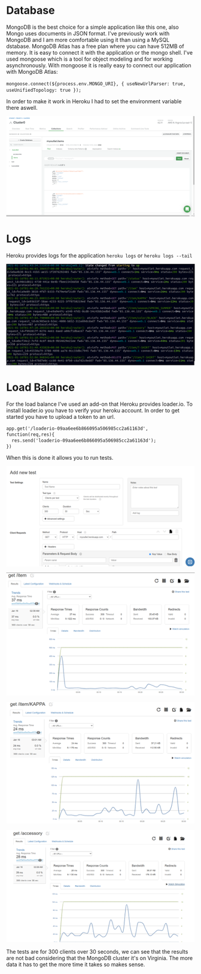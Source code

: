 # Database

MongoDB is the best choice for a simple application like this one, also Mongo uses documents in JSON format.
I've previously work with MongoDB and I am more comfortable using it than using a MySQL dstabase.
MongoDB Atlas has a free plan where you can have 512MB of memory.
It is easy to connect it with the application or the mongo shell.
I've used mongoose which is a tool for object modeling and for working asynchronously.
With mongoose it is really easy to connect our application with MongoDB Atlas:

 `mongoose.connect(${process.env.MONGO_URI}, { useNewUrlParser: true, useUnifiedTopology: true });`

In order to make it work in Heroku I had to set the environment variable there aswell.

![](./img/mongo.png)

# Logs

Heroku provides logs for the application `heroku logs` or `heroku logs --tail`

![](./img/logs.png)

# Load Balance

For the load balance I've used an add-on that Heroku provides loader.io. To install loader.io you have to verify your heroku account. In order to get started you have to upload a token to an url.

```
app.get('/loaderio-09aa6ee6b866095a506985cc2a61163d', function(req,res){
  res.send('loaderio-09aa6ee6b866095a506985cc2a61163d');
})

```
When this is done it allows you to run tests.

![](./img/loaderio.png)

![](./img/lt1.png)

![](./img/lt2.png)

![](./img/lt3.png)

The tests are for 300 clients over 30 seconds, we can see that the results are not bad considering that the MongoDB cluster it's on Virginia. The more data it has to get the more time it takes so makes sense.
